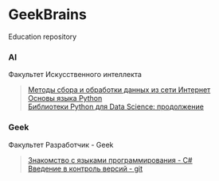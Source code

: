 # GeekBrains
Education repository

### AI

Факультет
Искусственного интеллекта

>[Методы сбора и обработки данных из сети Интернет](https://github.com/XYI7I/GeekBrains/tree/main/AI/Method_collecting_Internet_data)<br>
>[Основы языка Python](https://github.com/XYI7I/GeekBrains/tree/main/AI/Python)<br>
>[Библиотеки Python для Data Science: продолжение](https://github.com/XYI7I/GeekBrains/tree/main/AI/PythonDS_2)

### Geek

Факультет
Разработчик - Geek
>[Знакомство с языками программирования - C#](https://github.com/XYI7I/GeekBrains/tree/main/Geek/C%23)<br>
>[Введение в контроль версий - git](https://github.com/XYI7I/GeekBrains/tree/main/Geek/Git)
